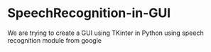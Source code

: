 # SpeechRecognition-in-GUI

We are trying to create a GUI using TKinter in Python using speech recognition module from google

